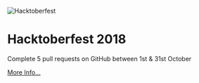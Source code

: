 ![Hacktoberfest](https://github.com/jimuk07/Certifications-Completions/Hacktoberfest/images/Logo.PNG "Hacktoberfest")

# Hacktoberfest 2018
Complete 5 pull requests on GitHub between 1st & 31st October

[More Info...](https://hacktoberfest.digitalocean.com/details)
